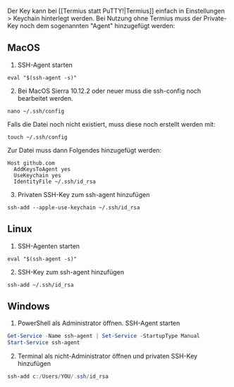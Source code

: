 Der Key kann bei [[Termius statt PuTTY!|Termius]] einfach in Einstellungen > Keychain hinterlegt werden.
Bei Nutzung ohne Termius muss der Private-Key noch dem sogenannten "Agent" hinzugefügt werden:
## MacOS
1. SSH-Agent starten
```shell
eval "$(ssh-agent -s)"
```
2. Bei MacOS Sierra 10.12.2 oder neuer muss die ssh-config noch bearbeitet werden. 
```shell
nano ~/.ssh/config
```
Falls die Datei noch nicht existiert, muss diese noch erstellt werden mit:
```shell
touch ~/.ssh/config
```
Zur Datei muss dann Folgendes hinzugefügt werden:
```text
Host github.com
  AddKeysToAgent yes
  UseKeychain yes
  IdentityFile ~/.ssh/id_rsa
```
3. Privaten SSH-Key zum ssh-agent hinzufügen
```shell
ssh-add --apple-use-keychain ~/.ssh/id_rsa
```
## Linux
1. SSH-Agenten starten
```shell
eval "$(ssh-agent -s)"
```
2. SSH-Key zum ssh-agent hinzufügen
```shell
ssh-add ~/.ssh/id_rsa
```
## Windows
1. PowerShell als Administrator öffnen. SSH-Agent starten
```powershell
Get-Service -Name ssh-agent | Set-Service -StartupType Manual
Start-Service ssh-agent
```
2. Terminal als nicht-Administrator öffnen und privaten SSH-Key hinzufügen
```PowerShell
ssh-add c:/Users/YOU/.ssh/id_rsa
```